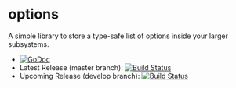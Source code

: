 # options

A simple library to store a type-safe list of options inside your larger subsystems.

* [![GoDoc](https://godoc.org/github.com/stuartherbert/go_options?status.svg)](htt[://godoc.org/github.com/stuartherbert/go_options)
* Latest Release (master branch): [![Build Status](https://travis-ci.org/stuartherbert/go_options.svg?branch=master)](https://travis-ci.org/stuartherbert/go_options)
* Upcoming Release (develop branch): [![Build Status](https://travis-ci.org/stuartherbert/go_options.svg?branch=develop)](https://travis-ci.org/stuartherbert/go_options)
